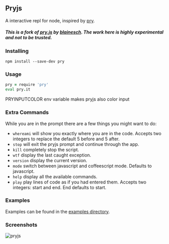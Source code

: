 ## Pryjs

A interactive repl for node, inspired by [pry](https://github.com/pry/pry).
##### This is a fork of [pry.js](https://github.com/blainesch/pry.js) by [blainesch](https://github.com/blainesch). The work here is highly experimental and not to be trusted.

### Installing

~~~
npm install --save-dev pry
~~~

### Usage

~~~ coffeescript
pry = require 'pry'
eval pry.it
~~~

PRYINPUTCOLOR env variable makes pryjs also color input

### Extra Commands

While you are in the prompt there are a few things you might want to do:
* `whereami` will show you exactly where you are in the code. Accepts two integers to replace the default 5 before and 5 after.
* `stop` will exit the pryjs prompt and continue through the app.
* `kill` completely stop the script.
* `wtf` display the last caught exception.
* `version` display the current version.
* `mode` switch between javascript and coffeescript mode. Defaults to javascript.
* `help` display all the available commands.
* `play` play lines of code as if you had entered them. Accepts two integers: start and end. End defaults to start.

### Examples

Examples can be found in the [examples directory](./examples).

### Screenshots

![pryjs](./assets/demo.png)
